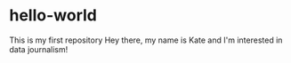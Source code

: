 # hello-world
This is my first repository
Hey there, my name is Kate and I'm interested in data journalism!
